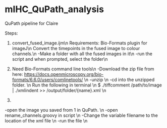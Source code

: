 # mIHC_QuPath_analysis
QuPath pipeline for Claire


Steps: 

1. convert_fused_image.ijm\n
Requirements: Bio-Formats plugin for imageJ\n
Convert the timepoints in the fused image to colour channels.\n
-Make a folder with all the fused images in it\n
-run the script and when prompted, select the folder\n 

2. Need Bio-Formats command line tools\n
-Download the zip file from here:	https://docs.openmicroscopy.org/bio-formats/6.6.0/users/comlinetools/ \n
-unzip \n
-cd into the unzipped folder. \n
Run the following in terminal \n
$ ./tiffcomment /path/to/image | ./xmlindent >> /output/folder/{name}.xml \n

3. 
-open the image you saved from 1 in QuPath. \n
-open rename_channels.groovy in script \n
-Change the variable filename to the location of the xml file \n
-run the file \n

